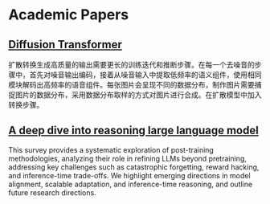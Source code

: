 # Academic Papers

## [Diffusion Transformer](https://arxiv.org/pdf/2504.05741)

扩散转换生成高质量的输出需要更长的训练迭代和推断步骤。在每一个去噪音的步骤中，首先对噪音输出编码，接着从噪音输入中提取低频率的语义组件，使用相同模块解码出高频率的语音组件。每张图片会呈现不同的数据分布，制作图片需要捕捉图片的数据分布，采用数据分布取样的方式对图片进行合成。在扩散模型中加入转换步骤。

## [A deep dive into reasoning large language model](https://arxiv.org/pdf/2502.21321)

This survey provides a systematic exploration of post-training methodologies, analyzing their role in refining LLMs beyond pretraining, addressing key challenges such as catastrophic forgetting, reward hacking, and inference-time trade-offs. We highlight emerging directions in model alignment, scalable adaptation, and inference-time reasoning, and outline future research directions.
